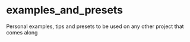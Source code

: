 # examples_and_presets
Personal examples, tips and presets to be used on any other project that comes along
